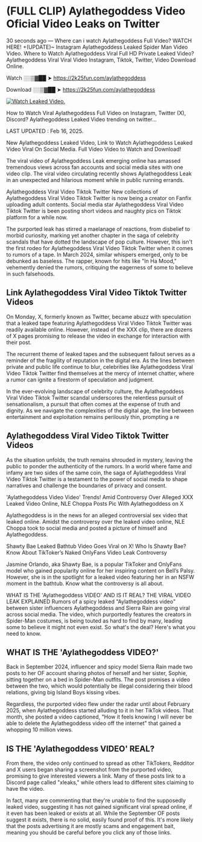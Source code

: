 # (FULL CLIP) Aylathegoddess Video Oficial Video Leaks on Twitter

30 seconds ago — Where can i watch Aylathegoddess Full Video? WATCH HERE! +(UPDATE)~ Instagram Aylathegoddess Leaked Spider Man Video Video. Where to Watch Aylathegoddess Viral Full HD Private Leaked Video? Aylathegoddess Viral Viral Video Instagram, Tiktok, Twitter, Video Download Online.

Watch ░░▒▓██ ➤ https://2k25fun.com/aylathegoddess

Download ░░▒▓██ ➤ https://2k25fun.com/aylathegoddess

[![Watch Leaked Video.](https://miro.medium.com/v2/resize:fit:828/format:webp/1*cilzJN44JGOrTw9NJCrNHA.gif "Watch Leaked Video")](https://2k25fun.com/aylathegoddess)

How to Watch Viral Aylathegoddess Full Video on Instagram, Twitter (X), Discord? Aylathegoddess Leaked Video trending on twitter...

LAST UPDATED : Feb 16, 2025.

New Aylathegoddess Leaked Video, Link to Watch Aylathegoddess Leaked Video Viral On Social Media. Full Video Video to Watch and Download!

The viral video of Aylathegoddess Leak emerging online has amassed tremendous views across fan accounts and social media sites with one video clip. The viral video circulating recently shows Aylathegoddess Leak in an unexpected and hilarious moment while in public running errands.

Aylathegoddess Viral Video Tiktok Twitter New collections of Aylathegoddess Viral Video Tiktok Twitter is now being a creator on Fanfix uploading adult contents. Social media star Aylathegoddess Viral Video Tiktok Twitter is been posting short videos and naughty pics on Tiktok platform for a while now.

The purported leak has stirred a maelanage of reactions, from disbelief to morbid curiosity, marking yet another chapter in the saga of celebrity scandals that have dotted the landscape of pop culture. However, this isn't the first rodeo for Aylathegoddess Viral Video Tiktok Twitter when it comes to rumors of a tape. In March 2024, similar whispers emerged, only to be debunked as baseless. The rapper, known for hits like "In Ha Mood," vehemently denied the rumors, critiquing the eagerness of some to believe in such falsehoods.

## Link Aylathegoddess Viral Video Tiktok Twitter Videos

On Monday, X, formerly known as Twitter, became abuzz with speculation that a leaked tape featuring Aylathegoddess Viral Video Tiktok Twitter was readily available online. However, instead of the XXX clip, there are dozens of X pages promising to release the video in exchange for interaction with their post.

The recurrent theme of leaked tapes and the subsequent fallout serves as a reminder of the fragility of reputation in the digital era. As the lines between private and public life continue to blur, celebrities like Aylathegoddess Viral Video Tiktok Twitter find themselves at the mercy of internet chatter, where a rumor can ignite a firestorm of speculation and judgment.

In the ever-evolving landscape of celebrity culture, the Aylathegoddess Viral Video Tiktok Twitter scandal underscores the relentless pursuit of sensationalism, a pursuit that often comes at the expense of truth and dignity. As we navigate the complexities of the digital age, the line between entertainment and exploitation remains perilously thin, prompting a re

##  Aylathegoddess Viral Video Tiktok Twitter Videos

As the situation unfolds, the truth remains shrouded in mystery, leaving the public to ponder the authenticity of the rumors. In a world where fame and infamy are two sides of the same coin, the saga of Aylathegoddess Viral Video Tiktok Twitter is a testament to the power of social media to shape narratives and challenge the boundaries of privacy and consent.

'Aylathegoddess Video Video' Trends! Amid Controversy Over Alleged XXX Leaked Video Online, NLE Choppa Posts Pic With Aylathegoddess on X

Aylathegoddess is in the news for an alleged controversial sex video that leaked online. Amidst the controversy over the leaked video online, NLE Choppa took to social media and posted a picture of himself and Aylathegoddess.

Shawty Bae Leaked Bathtub Video Goes Viral on X! Who Is Shawty Bae? Know About TikToker’s Naked OnlyFans Video Leak Controversy

Jasmine Orlando, aka Shawty Bae, is a popular TikToker and OnlyFans model who gained popularity online for her inspiring content on Bell’s Palsy. However, she is in the spotlight for a leaked video featuring her in an NSFW moment in the bathtub. Know what the controversy is all about.

WHAT IS THE 'Aylathegoddess VIDEO' AND IS IT REAL? THE VIRAL VIDEO LEAK EXPLAINED Rumors of a spicy leaked "Aylathegoddess video" between sister influencers Aylathegoddess and Sierra Rain are going viral across social media. The video, which purportedly features the creators in Spider-Man costumes, is being touted as hard to find by many, leading some to believe it might not even exist. So what's the deal? Here's what you need to know.

## WHAT IS THE 'Aylathegoddess VIDEO?'

Back in September 2024, influencer and spicy model Sierra Rain made two posts to her OF account sharing photos of herself and her sister, Sophie, sitting together on a bed in Spider-Man outfits. The post promises a video between the two, which would potentially be illegal considering their blood relations, giving big Island Boys kissing vibes.

Regardless, the purported video flew under the radar until about February 2025, when Aylathegoddess started alluding to it in her TikTok videos. That month, she posted a video captioned, "How it feels knowing I will never be able to delete the Aylathegoddess video off the internet" that gained a whopping 10 million views.

## IS THE 'Aylathegoddess VIDEO' REAL?

From there, the video only continued to spread as other TikTokers, Redditor and X users began sharing a screenshot from the purported video, promising to give interested viewers a link. Many of these posts link to a Discord page called "xleaks," while others lead to different sites claiming to have the video.

In fact, many are commenting that they're unable to find the supposedly leaked video, suggesting it has not gained significant viral spread online, if it even has been leaked or exists at all. While the September OF posts suggest it exists, there is no solid, easily found proof of this. It's more likely that the posts advertising it are mostly scams and engagement bait, meaning you should be careful before you click any of those links.